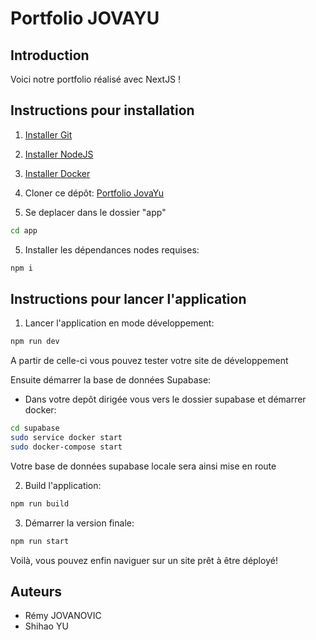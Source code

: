 # Portfolio JOVAYU

## Introduction

Voici notre portfolio réalisé avec NextJS !

## Instructions pour installation

1. [Installer Git](https://git-scm.com/downloads)

2. [Installer NodeJS](https://nodejs.org/en/download/)

3. [Installer Docker](https://docs.docker.com/engine/install/)

4. Cloner ce dépôt: [Portfolio JovaYu](https://github.com/aym00n-djrak/ece-webapp-jovayu)

5. Se deplacer dans le dossier "app"

```bash
cd app
```

5. Installer les dépendances nodes requises: 

```bash
npm i
```

## Instructions pour lancer l'application


1. Lancer l'application en mode développement:

```bash
npm run dev
```

A partir de celle-ci vous pouvez tester votre site de développement

Ensuite démarrer la base de données Supabase:

- Dans votre depôt dirigée vous vers le dossier supabase et démarrer docker:

```bash
cd supabase
sudo service docker start
sudo docker-compose start
```

Votre base de données supabase locale sera ainsi mise en route

2. Build l'application:

```bash
npm run build
```

3. Démarrer la version finale:

```bash
npm run start
```

Voilà, vous pouvez enfin naviguer sur un site prêt à être déployé!

## Auteurs

- Rémy JOVANOVIC
- Shihao YU

